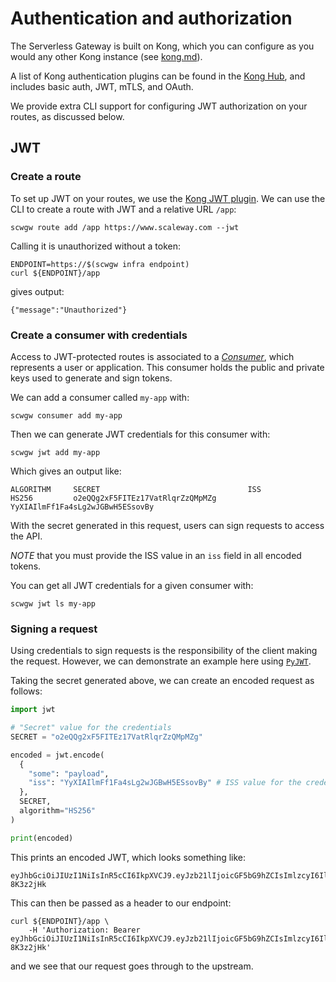 # Authentication and authorization

The Serverless Gateway is built on Kong, which you can configure as you would any other Kong instance (see [kong.md](kong.md)).

A list of Kong authentication plugins can be found in the [Kong Hub](https://docs.konghq.com/hub/?category=authentication), and includes basic auth, JWT, mTLS, and OAuth.

We provide extra CLI support for configuring JWT authorization on your routes, as discussed below.

## JWT

### Create a route

To set up JWT on your routes, we use the [Kong JWT plugin](https://docs.konghq.com/hub/kong-inc/jwt/). We can use the CLI to create a route with JWT and a relative URL `/app`:

```shell
scwgw route add /app https://www.scaleway.com --jwt
```

Calling it is unauthorized without a token:

```shell
ENDPOINT=https://$(scwgw infra endpoint)
curl ${ENDPOINT}/app
```

gives output:

```
{"message":"Unauthorized"}
```

### Create a consumer with credentials

Access to JWT-protected routes is associated to a [_Consumer_](https://docs.konghq.com/gateway/latest/admin-api/#consumer-object), which represents a user or application. This consumer holds the public and private keys used to generate and sign tokens.

We can add a consumer called `my-app` with:

```shell
scwgw consumer add my-app
```

Then we can generate JWT credentials for this consumer with:

```shell
scwgw jwt add my-app
```

Which gives an output like:

```shell
ALGORITHM     SECRET                                 ISS
HS256         o2eQQg2xF5FITEz17VatRlqrZzQMpMZg       YyXIAIlmFf1Fa4sLg2wJGBwH5ESsovBy
```

With the secret generated in this request, users can sign requests to access the API.

*NOTE* that you must provide the ISS value in an `iss` field in all encoded tokens.

You can get all JWT credentials for a given consumer with:

```shell
scwgw jwt ls my-app
```

### Signing a request

Using credentials to sign requests is the responsibility of the client making the request. However, we can demonstrate an example here using [`PyJWT`](https://github.com/jpadilla/pyjwt).

Taking the secret generated above, we can create an encoded request as follows:

```python
import jwt

# "Secret" value for the credentials
SECRET = "o2eQQg2xF5FITEz17VatRlqrZzQMpMZg"

encoded = jwt.encode(
  {
    "some": "payload",
    "iss": "YyXIAIlmFf1Fa4sLg2wJGBwH5ESsovBy" # ISS value for the credentials
  },
  SECRET,
  algorithm="HS256"
)

print(encoded)
```

This prints an encoded JWT, which looks something like:

```
eyJhbGciOiJIUzI1NiIsInR5cCI6IkpXVCJ9.eyJzb21lIjoicGF5bG9hZCIsImlzcyI6Ill5WElBSWxtRmYxRmE0c0xnMndKR0J3SDVFU3NvdkJ5In0.lkxltveJ2ZQjrdQ7D41UWknNgKCAEfeaqO-8K3z2jHk
```

This can then be passed as a header to our endpoint:

```console
curl ${ENDPOINT}/app \
    -H 'Authorization: Bearer eyJhbGciOiJIUzI1NiIsInR5cCI6IkpXVCJ9.eyJzb21lIjoicGF5bG9hZCIsImlzcyI6Ill5WElBSWxtRmYxRmE0c0xnMndKR0J3SDVFU3NvdkJ5In0.lkxltveJ2ZQjrdQ7D41UWknNgKCAEfeaqO-8K3z2jHk'
```

and we see that our request goes through to the upstream.
